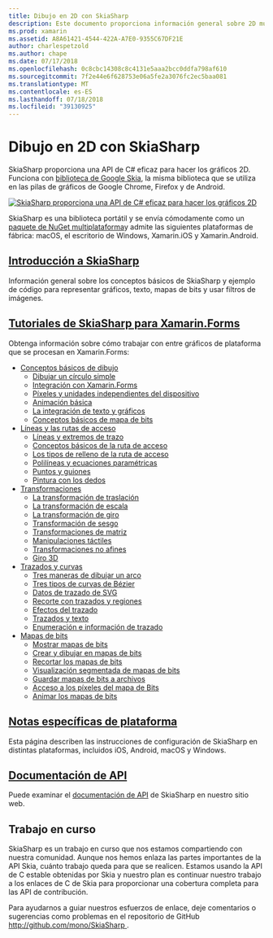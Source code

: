 ```yaml
---
title: Dibujo en 2D con SkiaSharp
description: Este documento proporciona información general sobre 2D multiplataforma de dibujo de SkiaSharp. Incluye vínculos a diversas guías que describen SkiaSharp y sus diversas API.
ms.prod: xamarin
ms.assetid: A8A61421-4544-422A-A7E0-9355C67DF21E
author: charlespetzold
ms.author: chape
ms.date: 07/17/2018
ms.openlocfilehash: 0c8cbc14308c8c4131e5aaa2bcc0ddfa798af610
ms.sourcegitcommit: 7f2e44e6f628753e06a5fe2a3076fc2ec5baa081
ms.translationtype: MT
ms.contentlocale: es-ES
ms.lasthandoff: 07/18/2018
ms.locfileid: "39130925"
---
```

# <a name="2d-drawing-with-skiasharp"></a>Dibujo en 2D con SkiaSharp

SkiaSharp proporciona una API de C# eficaz para hacer los gráficos 2D. Funciona con [biblioteca de Google Skia](http://skia.org), la misma biblioteca que se utiliza en las pilas de gráficos de Google Chrome, Firefox y de Android.

[![](images/ide-sml.png "SkiaSharp proporciona una API de C# eficaz para hacer los gráficos 2D")](images/ide.png#lightbox)

SkiaSharp es una biblioteca portátil y se envía cómodamente como un [paquete de NuGet multiplataforma](https://www.nuget.org/packages/SkiaSharp)y admite las siguientes plataformas de fábrica: macOS, el escritorio de Windows, Xamarin.iOS y Xamarin.Android.

## <a name="introduction-to-skiasharpgraphics-gamesskiasharpintroductionmd"></a>[Introducción a SkiaSharp](~/graphics-games/skiasharp/introduction.md)

Información general sobre los conceptos básicos de SkiaSharp y ejemplo de código para representar gráficos, texto, mapas de bits y usar filtros de imágenes.

## <a name="skiasharp-tutorials-for-xamarinformsxamarin-formsuser-interfacegraphicsskiasharpindexmd"></a>[Tutoriales de SkiaSharp para Xamarin.Forms](~/xamarin-forms/user-interface/graphics/skiasharp/index.md)

Obtenga información sobre cómo trabajar con entre gráficos de plataforma que se procesan en Xamarin.Forms:

- [Conceptos básicos de dibujo](~/xamarin-forms/user-interface/graphics/skiasharp/basics/index.md)
  * [Dibujar un círculo simple](~/xamarin-forms/user-interface/graphics/skiasharp/basics/circle.md)
  * [Integración con Xamarin.Forms](~/xamarin-forms/user-interface/graphics/skiasharp/basics/integration.md)
  * [Píxeles y unidades independientes del dispositivo](~/xamarin-forms/user-interface/graphics/skiasharp/basics/pixels.md)
  * [Animación básica](~/xamarin-forms/user-interface/graphics/skiasharp/basics/animation.md)
  * [La integración de texto y gráficos](~/xamarin-forms/user-interface/graphics/skiasharp/basics/text.md)
  * [Conceptos básicos de mapa de bits](~/xamarin-forms/user-interface/graphics/skiasharp/basics/bitmaps.md)
- [Líneas y las rutas de acceso](~/xamarin-forms/user-interface/graphics/skiasharp/paths/index.md)
  * [Líneas y extremos de trazo](~/xamarin-forms/user-interface/graphics/skiasharp/paths/lines.md)
  * [Conceptos básicos de la ruta de acceso](~/xamarin-forms/user-interface/graphics/skiasharp/paths/paths.md)
  * [Los tipos de relleno de la ruta de acceso](~/xamarin-forms/user-interface/graphics/skiasharp/paths/fill-types.md)
  * [Polilíneas y ecuaciones paramétricas](~/xamarin-forms/user-interface/graphics/skiasharp/paths/polylines.md)
  * [Puntos y guiones](~/xamarin-forms/user-interface/graphics/skiasharp/paths/dots.md)
  * [Pintura con los dedos](~/xamarin-forms/user-interface/graphics/skiasharp/paths/finger-paint.md)
- [Transformaciones](~/xamarin-forms/user-interface/graphics/skiasharp/transforms/index.md)
  * [La transformación de traslación](~/xamarin-forms/user-interface/graphics/skiasharp/transforms/translate.md)
  * [La transformación de escala](~/xamarin-forms/user-interface/graphics/skiasharp/transforms/scale.md)
  * [La transformación de giro](~/xamarin-forms/user-interface/graphics/skiasharp/transforms/rotate.md)
  * [Transformación de sesgo](~/xamarin-forms/user-interface/graphics/skiasharp/transforms/skew.md)
  * [Transformaciones de matriz](~/xamarin-forms/user-interface/graphics/skiasharp/transforms/matrix.md)
  * [Manipulaciones táctiles](~/xamarin-forms/user-interface/graphics/skiasharp/transforms/touch.md)
  * [Transformaciones no afines](~/xamarin-forms/user-interface/graphics/skiasharp/transforms/non-affine.md)
  * [Giro 3D](~/xamarin-forms/user-interface/graphics/skiasharp/transforms/3d-rotation.md)
- [Trazados y curvas](~/xamarin-forms/user-interface/graphics/skiasharp/curves/index.md)
  * [Tres maneras de dibujar un arco](~/xamarin-forms/user-interface/graphics/skiasharp/curves/arcs.md)
  * [Tres tipos de curvas de Bézier](~/xamarin-forms/user-interface/graphics/skiasharp/curves/beziers.md)
  * [Datos de trazado de SVG](~/xamarin-forms/user-interface/graphics/skiasharp/curves/path-data.md)
  * [Recorte con trazados y regiones](~/xamarin-forms/user-interface/graphics/skiasharp/curves/clipping.md)
  * [Efectos del trazado](~/xamarin-forms/user-interface/graphics/skiasharp/curves/effects.md)
  * [Trazados y texto](~/xamarin-forms/user-interface/graphics/skiasharp/curves/text-paths.md)
  * [Enumeración e información de trazado](~/xamarin-forms/user-interface/graphics/skiasharp/curves/information.md)
- [Mapas de bits](~/xamarin-forms/user-interface/graphics/skiasharp/bitmaps/index.md)
  * [Mostrar mapas de bits](~/xamarin-forms/user-interface/graphics/skiasharp/bitmaps/displaying.md)
  * [Crear y dibujar en mapas de bits](~/xamarin-forms/user-interface/graphics/skiasharp/bitmaps/drawing.md)
  * [Recortar los mapas de bits](~/xamarin-forms/user-interface/graphics/skiasharp/bitmaps/cropping.md)
  * [Visualización segmentada de mapas de bits](~/xamarin-forms/user-interface/graphics/skiasharp/bitmaps/segmented.md)
  * [Guardar mapas de bits a archivos](~/xamarin-forms/user-interface/graphics/skiasharp/bitmaps/saving.md)
  * [Acceso a los píxeles del mapa de Bits](~/xamarin-forms/user-interface/graphics/skiasharp/bitmaps/pixel-bits.md)
  * [Animar los mapas de bits](~/xamarin-forms/user-interface/graphics/skiasharp/bitmaps/animating.md)

## <a name="platform-specific-notesgraphics-gamesskiasharpplatformmd"></a>[Notas específicas de plataforma](~/graphics-games/skiasharp/platform.md)

Esta página describen las instrucciones de configuración de SkiaSharp en distintas plataformas, incluidos iOS, Android, macOS y Windows.

## <a name="api-documentationhttpsdeveloperxamarincomapinamespaceskiasharp"></a>[Documentación de API](https://developer.xamarin.com/api/namespace/SkiaSharp/)

Puede examinar el [documentación de API](https://developer.xamarin.com/api/namespace/SkiaSharp/) de SkiaSharp en nuestro sitio web.

## <a name="work-in-progress"></a>Trabajo en curso

SkiaSharp es un trabajo en curso que nos estamos compartiendo con nuestra comunidad. Aunque nos hemos enlaza las partes importantes de la API Skia, cuánto trabajo queda para que se realicen. Estamos usando la API de C estable obtenidas por Skia y nuestro plan es continuar nuestro trabajo a los enlaces de C de Skia para proporcionar una cobertura completa para las API de contribución.

Para ayudarnos a guiar nuestros esfuerzos de enlace, deje comentarios o sugerencias como problemas en el repositorio de GitHub [ http://github.com/mono/SkiaSharp ](http://github.com/mono/SkiaSharp).
